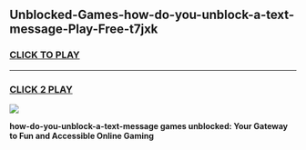 
## Unblocked-Games-how-do-you-unblock-a-text-message-Play-Free-t7jxk
<h3>
<a href="https://premium76.site?title=how-do-you-unblock-a-text-message&ref=12A">CLICK TO PLAY</a></h3>
<hr>

<h3>
<a href="https://premium76.site?title=how-do-you-unblock-a-text-message&ref=12A">CLICK 2 PLAY</a>
  
</h3>

<a href="https://premium76.site?title=how-do-you-unblock-a-text-message&ref=12A"><img src="https://clearcache.store/games.png"></a>


**how-do-you-unblock-a-text-message games unblocked: Your Gateway to Fun and Accessible Online Gaming**
